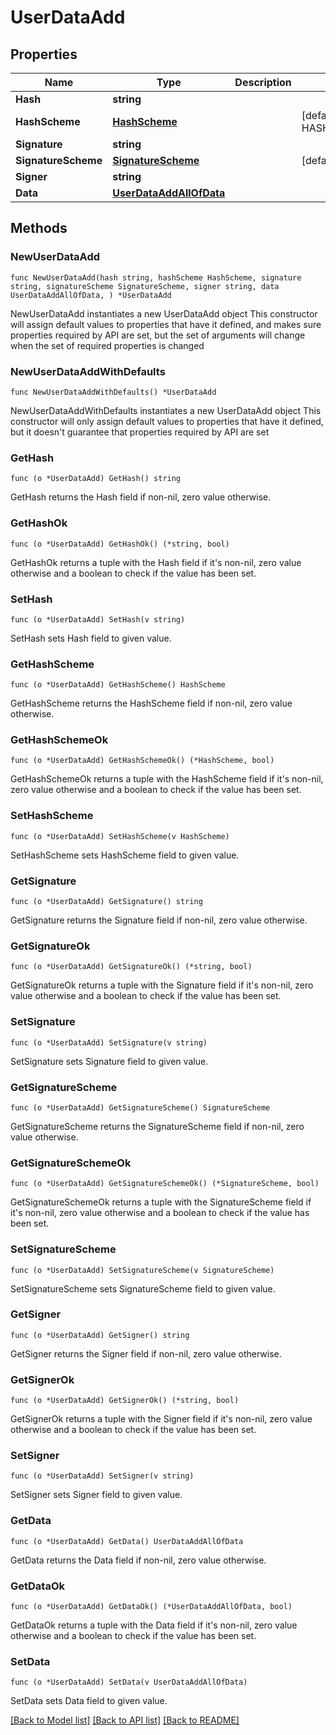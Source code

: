 # UserDataAdd

## Properties

Name | Type | Description | Notes
------------ | ------------- | ------------- | -------------
**Hash** | **string** |  | 
**HashScheme** | [**HashScheme**](HashScheme.md) |  | [default to HASH_SCHEME_BLAKE3]
**Signature** | **string** |  | 
**SignatureScheme** | [**SignatureScheme**](SignatureScheme.md) |  | [default to ED25519]
**Signer** | **string** |  | 
**Data** | [**UserDataAddAllOfData**](UserDataAddAllOfData.md) |  | 

## Methods

### NewUserDataAdd

`func NewUserDataAdd(hash string, hashScheme HashScheme, signature string, signatureScheme SignatureScheme, signer string, data UserDataAddAllOfData, ) *UserDataAdd`

NewUserDataAdd instantiates a new UserDataAdd object
This constructor will assign default values to properties that have it defined,
and makes sure properties required by API are set, but the set of arguments
will change when the set of required properties is changed

### NewUserDataAddWithDefaults

`func NewUserDataAddWithDefaults() *UserDataAdd`

NewUserDataAddWithDefaults instantiates a new UserDataAdd object
This constructor will only assign default values to properties that have it defined,
but it doesn't guarantee that properties required by API are set

### GetHash

`func (o *UserDataAdd) GetHash() string`

GetHash returns the Hash field if non-nil, zero value otherwise.

### GetHashOk

`func (o *UserDataAdd) GetHashOk() (*string, bool)`

GetHashOk returns a tuple with the Hash field if it's non-nil, zero value otherwise
and a boolean to check if the value has been set.

### SetHash

`func (o *UserDataAdd) SetHash(v string)`

SetHash sets Hash field to given value.


### GetHashScheme

`func (o *UserDataAdd) GetHashScheme() HashScheme`

GetHashScheme returns the HashScheme field if non-nil, zero value otherwise.

### GetHashSchemeOk

`func (o *UserDataAdd) GetHashSchemeOk() (*HashScheme, bool)`

GetHashSchemeOk returns a tuple with the HashScheme field if it's non-nil, zero value otherwise
and a boolean to check if the value has been set.

### SetHashScheme

`func (o *UserDataAdd) SetHashScheme(v HashScheme)`

SetHashScheme sets HashScheme field to given value.


### GetSignature

`func (o *UserDataAdd) GetSignature() string`

GetSignature returns the Signature field if non-nil, zero value otherwise.

### GetSignatureOk

`func (o *UserDataAdd) GetSignatureOk() (*string, bool)`

GetSignatureOk returns a tuple with the Signature field if it's non-nil, zero value otherwise
and a boolean to check if the value has been set.

### SetSignature

`func (o *UserDataAdd) SetSignature(v string)`

SetSignature sets Signature field to given value.


### GetSignatureScheme

`func (o *UserDataAdd) GetSignatureScheme() SignatureScheme`

GetSignatureScheme returns the SignatureScheme field if non-nil, zero value otherwise.

### GetSignatureSchemeOk

`func (o *UserDataAdd) GetSignatureSchemeOk() (*SignatureScheme, bool)`

GetSignatureSchemeOk returns a tuple with the SignatureScheme field if it's non-nil, zero value otherwise
and a boolean to check if the value has been set.

### SetSignatureScheme

`func (o *UserDataAdd) SetSignatureScheme(v SignatureScheme)`

SetSignatureScheme sets SignatureScheme field to given value.


### GetSigner

`func (o *UserDataAdd) GetSigner() string`

GetSigner returns the Signer field if non-nil, zero value otherwise.

### GetSignerOk

`func (o *UserDataAdd) GetSignerOk() (*string, bool)`

GetSignerOk returns a tuple with the Signer field if it's non-nil, zero value otherwise
and a boolean to check if the value has been set.

### SetSigner

`func (o *UserDataAdd) SetSigner(v string)`

SetSigner sets Signer field to given value.


### GetData

`func (o *UserDataAdd) GetData() UserDataAddAllOfData`

GetData returns the Data field if non-nil, zero value otherwise.

### GetDataOk

`func (o *UserDataAdd) GetDataOk() (*UserDataAddAllOfData, bool)`

GetDataOk returns a tuple with the Data field if it's non-nil, zero value otherwise
and a boolean to check if the value has been set.

### SetData

`func (o *UserDataAdd) SetData(v UserDataAddAllOfData)`

SetData sets Data field to given value.



[[Back to Model list]](../README.md#documentation-for-models) [[Back to API list]](../README.md#documentation-for-api-endpoints) [[Back to README]](../README.md)


